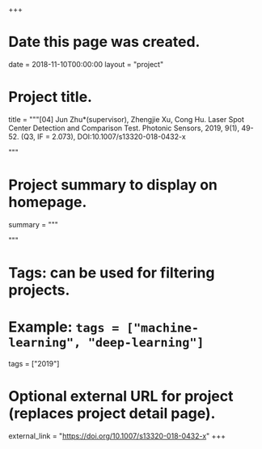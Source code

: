 +++
# Date this page was created.
date = 2018-11-10T00:00:00
layout = "project"

# Project title.
title = """[04]	Jun Zhu*(supervisor), Zhengjie Xu, Cong Hu. Laser Spot Center Detection and Comparison Test. Photonic Sensors, 2019, 9(1), 49-52. (Q3, IF = 2.073), DOI:10.1007/s13320-018-0432-x


"""

# Project summary to display on homepage.
summary = """

 """

# Tags: can be used for filtering projects.
# Example: `tags = ["machine-learning", "deep-learning"]`
tags = ["2019"]

# Optional external URL for project (replaces project detail page).
external_link = "https://doi.org/10.1007/s13320-018-0432-x"
+++

